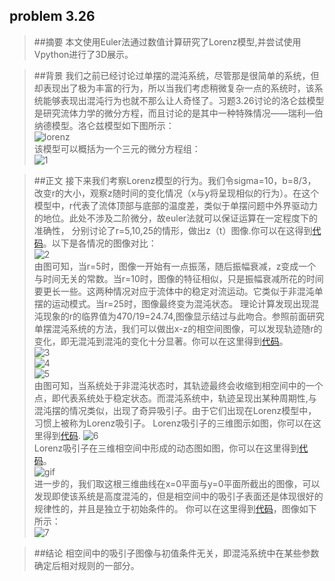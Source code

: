 ## problem 3.26

>##摘要
本文使用Euler法通过数值计算研究了Lorenz模型,并尝试使用Vpython进行了3D展示。

>##背景
我们之前已经讨论过单摆的混沌系统，尽管那是很简单的系统，但却表现出了极为丰富的行为，所以当我们考虑稍微复杂一点的系统时，该系统能够表现出混沌行为也就不那么让人奇怪了。习题3.26讨论的洛仑兹模型是研究流体力学的微分方程，而且讨论的是其中一种特殊情况——瑞利—伯纳德模型。洛仑兹模型如下图所示：  
![lorenz]()  
该模型可以概括为一个三元的微分方程组：  
![1]()  

>##正文
接下来我们考察Lorenz模型的行为。我们令sigma=10，b=8/3，改变r的大小，观察z随时间的变化情况（x与y将呈现相似的行为）。在这个模型中，r代表了流体顶部与底部的温度差，类似于单摆问题中外界驱动力的地位。此处不涉及二阶微分，故euler法就可以保证运算在一定程度下的准确性， 分别讨论了r=5,10,25的情形，做出z（t）图像.你可以在这得到[代码]()。以下是各情况的图像对比：  
![2]()  
由图可知，当r=5时，图像一开始有一点振荡，随后振幅衰减，z变成一个与时间无关的常数。当r=10时，图像的特征相似，只是振幅衰减所花的时间要更长一些。这两种情况对应于流体中的稳定对流运动。它类似于非混沌单摆的运动模式。当r=25时，图像最终变为混沌状态。
理论计算发现出现混沌现象的r的临界值为470/19=24.74,图像显示结过与此吻合。参照前面研究单摆混沌系统的方法，我们可以做出x-z的相空间图像，可以发现轨迹随r的变化，即无混沌到混沌的变化十分显著。你可以在这里得到[代码]()。  
![3]()  
![4]()  
![5]()  
由图可知，当系统处于非混沌状态时，其轨迹最终会收缩到相空间中的一个点，即代表系统处于稳定状态。而混沌系统中，轨迹呈现出某种周期性,与混沌摆的情况类似，出现了奇异吸引子。由于它们出现在Lorenz模型中，习惯上被称为Lorenz吸引子。
Lorenz吸引子的三维图示如图，你可以在这里得到[代码]().
![6]()  
Lorenz吸引子在三维相空间中形成的动态图如图，你可以在这里得到[代码]()。  
![gif]()  
进一步的，我们取这根三维曲线在x=0平面与y=0平面所截出的图像，可以发现即使该系统是高度混沌的，但是相空间中的吸引子表面还是体现很好的规律性的，并且是独立于初始条件的。 你可以在这里得到[代码]()，图像如下所示：  
![7]()  
  

>##结论
相空间中的吸引子图像与初值条件无关，即混沌系统中在某些参数确定后相对规则的一部分。


